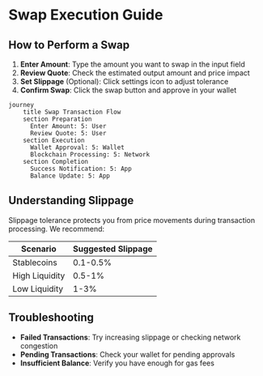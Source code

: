# Swap Execution Guide

## How to Perform a Swap
1. **Enter Amount**: Type the amount you want to swap in the input field
2. **Review Quote**: Check the estimated output amount and price impact
3. **Set Slippage** (Optional): Click settings icon to adjust tolerance
4. **Confirm Swap**: Click the swap button and approve in your wallet

```mermaid
journey
    title Swap Transaction Flow
    section Preparation
      Enter Amount: 5: User
      Review Quote: 5: User
    section Execution
      Wallet Approval: 5: Wallet
      Blockchain Processing: 5: Network
    section Completion
      Success Notification: 5: App
      Balance Update: 5: App
```

## Understanding Slippage
Slippage tolerance protects you from price movements during transaction processing. We recommend:

| Scenario | Suggested Slippage |
|----------|-------------------|
| Stablecoins | 0.1-0.5% |
| High Liquidity | 0.5-1% |
| Low Liquidity | 1-3% |

## Troubleshooting
- **Failed Transactions**: Try increasing slippage or checking network congestion
- **Pending Transactions**: Check your wallet for pending approvals
- **Insufficient Balance**: Verify you have enough for gas fees
